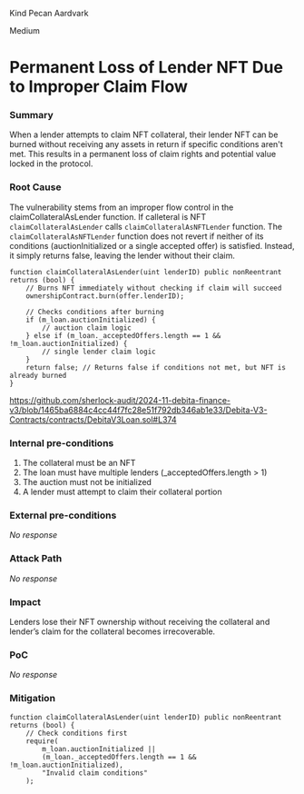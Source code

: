 Kind Pecan Aardvark

Medium

# Permanent Loss of Lender NFT Due to Improper Claim Flow

### Summary

When a lender attempts to claim NFT collateral, their lender NFT can be burned without receiving any assets in return if specific conditions aren't met. This results in a permanent loss of claim rights and potential value locked in the protocol.


### Root Cause

The vulnerability stems from an improper flow control in the claimCollateralAsLender function. If calleteral is NFT `claimCollateralAsLender` calls  `claimCollateralAsNFTLender`  function.
The `claimCollateralAsNFTLender` function does not revert if neither of its conditions (auctionInitialized or a single accepted offer) is satisfied. Instead, it simply returns false, leaving the lender without their claim.

```solidity
function claimCollateralAsLender(uint lenderID) public nonReentrant returns (bool) {
    // Burns NFT immediately without checking if claim will succeed
    ownershipContract.burn(offer.lenderID);

    // Checks conditions after burning
    if (m_loan.auctionInitialized) {
        // auction claim logic
    } else if (m_loan._acceptedOffers.length == 1 && !m_loan.auctionInitialized) {
        // single lender claim logic
    }
    return false; // Returns false if conditions not met, but NFT is already burned
}
```
https://github.com/sherlock-audit/2024-11-debita-finance-v3/blob/1465ba6884c4cc44f7fc28e51f792db346ab1e33/Debita-V3-Contracts/contracts/DebitaV3Loan.sol#L374

### Internal pre-conditions

1. The collateral must be an NFT
2. The loan must have multiple lenders (_acceptedOffers.length > 1)
3. The auction must not be initialized
4. A lender must attempt to claim their collateral portion

### External pre-conditions

_No response_

### Attack Path

_No response_

### Impact

Lenders lose their NFT ownership without receiving the collateral and  lender’s claim for the collateral becomes irrecoverable.

### PoC

_No response_

### Mitigation

```solidity
function claimCollateralAsLender(uint lenderID) public nonReentrant returns (bool) {
    // Check conditions first
    require(
        m_loan.auctionInitialized || 
        (m_loan._acceptedOffers.length == 1 && !m_loan.auctionInitialized),
        "Invalid claim conditions"
    );
```